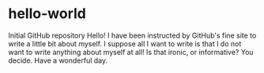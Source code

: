 # hello-world
Initial GitHub repository
Hello! I have been instructed by GitHub's fine site to write a little bit about myself. I suppose all I want to write is that I do not want to write anything about myself at all! Is that ironic, or informative? You decide. Have a wonderful day.
